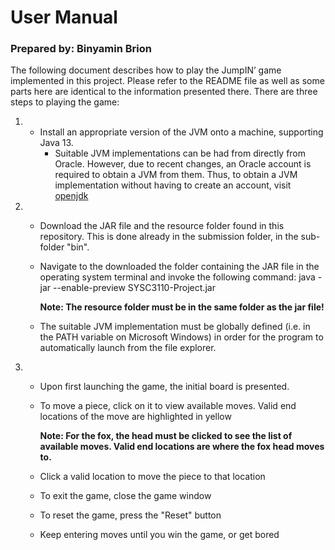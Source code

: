 # User Manual
### Prepared by: Binyamin Brion
The following document describes how to play the JumpIN’ game implemented in this project.
Please refer to the README file as well as some parts here are identical to the information presented there.
There are three steps to playing the game:

 1. 
	- Install an appropriate version of the JVM onto a machine, supporting Java 13.
		 - Suitable JVM implementations can be had from directly from Oracle. However, due to recent changes, an Oracle account is required to obtain a JVM from them. Thus, to obtain a JVM implementation without having to create an account, visit [openjdk](https://adoptopenjdk.net/)
		 
 2.  
	- Download the JAR file and the resource folder found in this repository. This is done already in the submission folder, in the sub-folder "bin".
	-  Navigate to the downloaded the folder containing the JAR file in the operating system terminal and invoke the following command: java -jar --enable-preview SYSC3110-Project.jar	
	
		**Note: The resource folder must be in the same folder as the jar file!**
	
	- The suitable JVM implementation must be globally defined (i.e. in the PATH variable on Microsoft Windows) in order for the program to automatically launch from the file explorer.
		
 4. 
	*  Upon first launching the game, the initial board is presented.
	*  To move a piece, click on it to view available moves. Valid end locations of the move are highlighted
	   in yellow
	   
	   **Note: For the fox, the head must be clicked to see the list of available moves. Valid end locations are where the fox head moves to.**
	* Click a valid location to move the piece to that location 
	* To exit the game, close the game window
	* To reset the game, press the "Reset" button
	* Keep entering moves until you win the game, or get bored
	
	

